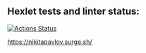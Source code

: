 ## Hexlet tests and linter status:
[![Actions Status](https://github.com/Idealistnik/layout-designer-project-58/actions/workflows/hexlet-check.yml/badge.svg)](https://github.com/Idealistnik/layout-designer-project-58/actions)

https://nikitapavlov.surge.sh/
